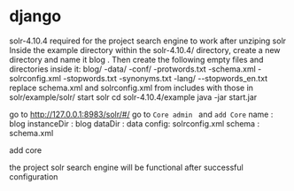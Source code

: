 # django

solr-4.10.4 required for the project search engine to work
after unziping solr 
Inside the example directory within the solr-4.10.4/
directory, create a new directory and name it blog . Then create the following empty
files and directories inside it:
blog/
-data/
-conf/
-protwords.txt
-schema.xml
-solrconfig.xml
-stopwords.txt
-synonyms.txt
-lang/
--stopwords_en.txt
replace schema.xml and solrconfig.xml from includes with those in solr/example/solr/
start solr 
  cd solr-4.10.4/example
  java -jar start.jar
  
go to http://127.0.0.1:8983/solr/#/
  go to `Core admin ` and `add Core`
    name : blog
    instanceDir : blog
    dataDir : data
    config: solrconfig.xml
    schema : schema.xml
    
  add core
  
the project solr search engine will be functional after successful configuration

